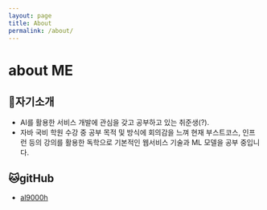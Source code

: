 ```yaml
---
layout: page
title: About
permalink: /about/
---
```

# about ME
## 🐶자기소개
- AI를 활용한 서비스 개발에 관심을 갖고 공부하고 있는 취준생(?). 
- 자바 국비 학원 수강 중 공부 목적 및 방식에 회의감을 느껴 현재 부스트코스, 인프런 등의 강의를 활용한 독학으로 기본적인 웹서비스 기술과 ML 모델을 공부 중입니다.

## 🐱gitHub
- [al9000h](https://github.com/al9000h)